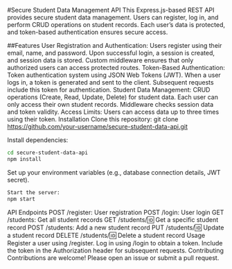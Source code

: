 #Secure Student Data Management API
This Express.js-based REST API provides secure student data management. Users can register, log in, and perform CRUD operations on student records. Each user’s data is protected, and token-based authentication ensures secure access.

##Features
User Registration and Authentication:
Users register using their email, name, and password.
Upon successful login, a session is created, and session data is stored.
Custom middleware ensures that only authorized users can access protected routes.
Token-Based Authentication:
Token authentication system using JSON Web Tokens (JWT).
When a user logs in, a token is generated and sent to the client.
Subsequent requests include this token for authentication.
Student Data Management:
CRUD operations (Create, Read, Update, Delete) for student data.
Each user can only access their own student records.
Middleware checks session data and token validity.
Access Limits:
Users can access data up to three times using their token.
Installation
Clone this repository:
git clone https://github.com/your-username/secure-student-data-api.git

Install dependencies:
```bash
cd secure-student-data-api
npm install
```

Set up your environment variables (e.g., database connection details, JWT secret).
```bash
Start the server:
npm start
```

API Endpoints
POST /register: User registration
POST /login: User login
GET /students: Get all student records
GET /students/:id: Get a specific student record
POST /students: Add a new student record
PUT /students/:id: Update a student record
DELETE /students/:id: Delete a student record
Usage
Register a user using /register.
Log in using /login to obtain a token.
Include the token in the Authorization header for subsequent requests.
Contributing
Contributions are welcome! Please open an issue or submit a pull request.
